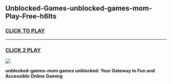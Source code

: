 
## Unblocked-Games-unblocked-games-mom-Play-Free-h6lts
<h3>
<a href="https://premium76.site?title=unblocked-games-mom&ref=18A1">CLICK TO PLAY</a></h3>
<hr>

<h3>
<a href="https://premium76.site?title=unblocked-games-mom&ref=18A1">CLICK 2 PLAY</a>
  
</h3>

<a href="https://premium76.site?title=unblocked-games-mom&ref=18A1"><img src="https://clearcache.store/games.png"></a>


**unblocked-games-mom games unblocked: Your Gateway to Fun and Accessible Online Gaming**
